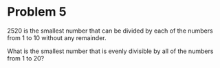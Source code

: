 # Problem 5

2520 is the smallest number that can be divided by each of the numbers from 1 to 10 without any remainder.

What is the smallest number that is evenly divisible by all of the numbers from 1 to 20?
